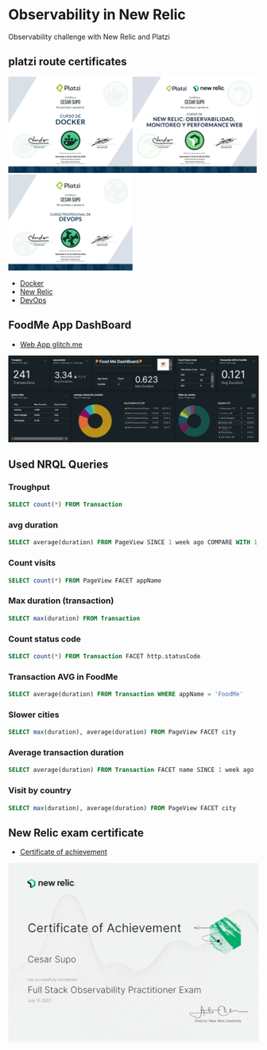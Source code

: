 # Observability in New Relic
Observability challenge with New Relic and Platzi

## platzi route certificates

<img src="src/diploma-docker.jpg" alt="drawing" width="250"/><img src="src/diploma-new-relic.jpg" alt="drawing" width="250"/><img src="src/diploma-devops.jpg" alt="drawing" width="250"/>

* [Docker](https://platzi.com/p/cesarmsq/curso/2066-docker/diploma/detalle/)
* [New Relic](https://platzi.com/p/cesarmsq/curso/3215-new-relic/diploma/detalle/)
* [DevOps](https://platzi.com/p/cesarmsq/curso/1431-devops/diploma/detalle/)


## FoodMe App DashBoard

* [Web App glitch.me](http://chipped-hail-wax.glitch.me/#/customer)

![dashboard](src/dashboard.png)

## Used NRQL Queries

### Troughput
```sql
SELECT count(*) FROM Transaction
```

### avg duration
```sql
SELECT average(duration) FROM PageView SINCE 1 week ago COMPARE WITH 1 day ago
```

### Count visits
```sql
SELECT count(*) FROM PageView FACET appName 
```

### Max duration (transaction)
```sql
SELECT max(duration) FROM Transaction 
```

### Count status code
```sql
SELECT count(*) FROM Transaction FACET http.statusCode
```

### Transaction AVG in FoodMe
```sql
SELECT average(duration) FROM Transaction WHERE appName = 'FoodMe'
```

### Slower cities
```sql
SELECT max(duration), average(duration) FROM PageView FACET city
```

### Average transaction duration
```sql
SELECT average(duration) FROM Transaction FACET name SINCE 1 week ago
```

### Visit by country
```sql
SELECT max(duration), average(duration) FROM PageView FACET city
```

## New Relic exam certificate
* [Certificate of achievement](https://scl.io/lWPRpwQ)

![certificate](src/certificatenr.png)